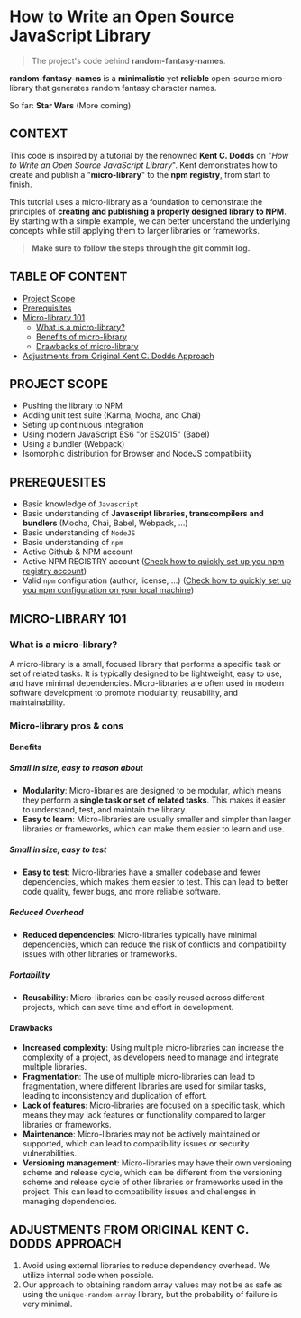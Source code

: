 # How to Write an Open Source JavaScript Library

> The project's code behind **random-fantasy-names**.

**random-fantasy-names** is a **minimalistic** yet **reliable** open-source micro-library that generates random fantasy character names.

So far: **Star Wars** (More coming)

## CONTEXT

This code is inspired by a tutorial by the renowned **Kent C. Dodds** on "_How to Write an Open Source JavaScript Library_". Kent demonstrates how to create and publish a "**micro-library**" to the **npm registry**, from start to finish.

This tutorial uses a micro-library as a foundation to demonstrate the principles of **creating and publishing a properly designed library to NPM**. By starting with a simple example, we can better understand the underlying concepts while still applying them to larger libraries or frameworks.

> **Make sure to follow the steps through the git commit log.**

## TABLE OF CONTENT

- [Project Scope](#project-scope)
- [Prerequisites](#prerequisites)
- [Micro-library 101](#micro-library-101)
  - [What is a micro-library?](#what-is-a-micro-library)
  - [Benefits of micro-library](#benefits)
  - [Drawbacks of micro-library](#drawbacks)
- [Adjustments from Original Kent C. Dodds Approach](#adjustments-from-original-kent-c-dodds-approach)

## PROJECT SCOPE

- Pushing the library to NPM
- Adding unit test suite (Karma, Mocha, and Chai)
- Seting up continuous integration
- Using modern JavaScript ES6 "or ES2015" (Babel)
- Using a bundler (Webpack)
- Isomorphic distribution for Browser and NodeJS compatibility

## PREREQUESITES

- Basic knowledge of `Javascript`
- Basic understanding of **Javascript libraries, transcompilers and bundlers** (Mocha, Chai, Babel, Webpack, ...)
- Basic understanding of `NodeJS`
- Basic understanding of `npm`
- Active Github & NPM account
- Active NPM REGISTRY account ([Check how to quickly set up you npm registry account](./docs/setting_up_npm_registry_account.md))
- Valid `npm` configuration (author, license, ...) ([Check how to quickly set up you npm configuration on your local machine](./docs/setting_up_npm_configuration.md))

## MICRO-LIBRARY 101

### What is a micro-library?

A micro-library is a small, focused library that performs a specific task or set of related tasks. It is typically designed to be lightweight, easy to use, and have minimal dependencies. Micro-libraries are often used in modern software development to promote modularity, reusability, and maintainability.

### Micro-library pros & cons

#### Benefits

##### Small in size, easy to reason about

- **Modularity**: Micro-libraries are designed to be modular, which means they perform a **single task or set of related tasks**. This makes it easier to understand, test, and maintain the library.
- **Easy to learn**: Micro-libraries are usually smaller and simpler than larger libraries or frameworks, which can make them easier to learn and use.

##### Small in size, easy to test

- **Easy to test**: Micro-libraries have a smaller codebase and fewer dependencies, which makes them easier to test. This can lead to better code quality, fewer bugs, and more reliable software.

##### Reduced Overhead

- **Reduced dependencies**: Micro-libraries typically have minimal dependencies, which can reduce the risk of conflicts and compatibility issues with other libraries or frameworks.

##### Portability

- **Reusability**: Micro-libraries can be easily reused across different projects, which can save time and effort in development.

#### Drawbacks

- **Increased complexity**: Using multiple micro-libraries can increase the complexity of a project, as developers need to manage and integrate multiple libraries.
- **Fragmentation**: The use of multiple micro-libraries can lead to fragmentation, where different libraries are used for similar tasks, leading to inconsistency and duplication of effort.
- **Lack of features**: Micro-libraries are focused on a specific task, which means they may lack features or functionality compared to larger libraries or frameworks.
- **Maintenance**: Micro-libraries may not be actively maintained or supported, which can lead to compatibility issues or security vulnerabilities.
- **Versioning management**: Micro-libraries may have their own versioning scheme and release cycle, which can be different from the versioning scheme and release cycle of other libraries or frameworks used in the project. This can lead to compatibility issues and challenges in managing dependencies.

## ADJUSTMENTS FROM ORIGINAL KENT C. DODDS APPROACH

1. Avoid using external libraries to reduce dependency overhead. We utilize internal code when possible.
2. Our approach to obtaining random array values may not be as safe as using the `unique-random-array` library, but the probability of failure is very minimal.
